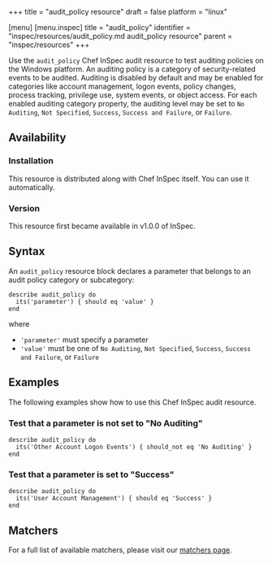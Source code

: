 +++
title = "audit_policy resource"
draft = false
platform = "linux"

[menu]
  [menu.inspec]
    title = "audit_policy"
    identifier = "inspec/resources/audit_policy.md audit_policy resource"
    parent = "inspec/resources"
+++


Use the `audit_policy` Chef InSpec audit resource to test auditing policies on the Windows platform. An auditing policy is a category of security-related events to be audited. Auditing is disabled by default and may be enabled for categories like account management, logon events, policy changes, process tracking, privilege use, system events, or object access. For each enabled auditing category property, the auditing level may be set to `No Auditing`, `Not Specified`, `Success`, `Success and Failure`, or `Failure`.


## Availability

### Installation

This resource is distributed along with Chef InSpec itself. You can use it automatically.

### Version

This resource first became available in v1.0.0 of InSpec.

## Syntax

An `audit_policy` resource block declares a parameter that belongs to an audit policy category or subcategory:

    describe audit_policy do
      its('parameter') { should eq 'value' }
    end

where

* `'parameter'` must specify a parameter
* `'value'` must be one of `No Auditing`, `Not Specified`, `Success`, `Success and Failure`, or `Failure`


## Examples

The following examples show how to use this Chef InSpec audit resource.

### Test that a parameter is not set to "No Auditing"

    describe audit_policy do
      its('Other Account Logon Events') { should_not eq 'No Auditing' }
    end

### Test that a parameter is set to "Success"

    describe audit_policy do
      its('User Account Management') { should eq 'Success' }
    end


## Matchers

For a full list of available matchers, please visit our [matchers page](https://www.inspec.io/docs/reference/matchers/).
